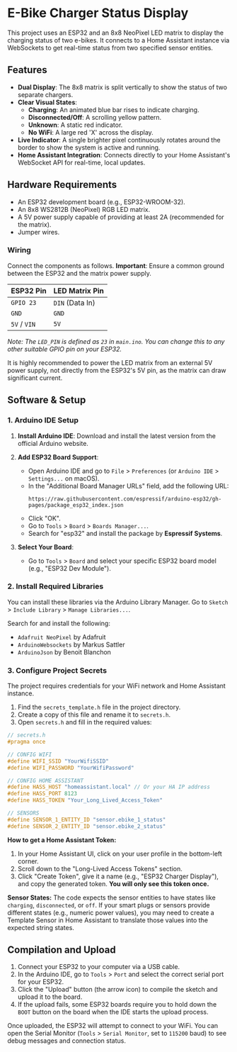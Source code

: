 # E-Bike Charger Status Display

This project uses an ESP32 and an 8x8 NeoPixel LED matrix to display the charging status of two e-bikes. It connects to a Home Assistant instance via WebSockets to get real-time status from two specified sensor entities.

## Features

-   **Dual Display**: The 8x8 matrix is split vertically to show the status of two separate chargers.
-   **Clear Visual States**:
    -   **Charging**: An animated blue bar rises to indicate charging.
    -   **Disconnected/Off**: A scrolling yellow pattern.
    -   **Unknown**: A static red indicator.
    -   **No WiFi**: A large red 'X' across the display.
-   **Live Indicator**: A single brighter pixel continuously rotates around the border to show the system is active and running.
-   **Home Assistant Integration**: Connects directly to your Home Assistant's WebSocket API for real-time, local updates.

## Hardware Requirements

-   An ESP32 development board (e.g., ESP32-WROOM-32).
-   An 8x8 WS2812B (NeoPixel) RGB LED matrix.
-   A 5V power supply capable of providing at least 2A (recommended for the matrix).
-   Jumper wires.

### Wiring

Connect the components as follows. **Important**: Ensure a common ground between the ESP32 and the matrix power supply.

| ESP32 Pin | LED Matrix Pin |
| :-------- | :------------- |
| `GPIO 23` | `DIN` (Data In) |
| `GND`     | `GND`          |
| `5V` / `VIN` | `5V`           |

*Note: The `LED_PIN` is defined as `23` in `main.ino`. You can change this to any other suitable GPIO pin on your ESP32.*

It is highly recommended to power the LED matrix from an external 5V power supply, not directly from the ESP32's 5V pin, as the matrix can draw significant current.

## Software & Setup

### 1. Arduino IDE Setup

1.  **Install Arduino IDE**: Download and install the latest version from the official Arduino website.

2.  **Add ESP32 Board Support**:
    -   Open Arduino IDE and go to `File` > `Preferences` (or `Arduino IDE` > `Settings...` on macOS).
    -   In the "Additional Board Manager URLs" field, add the following URL:
        ```
        https://raw.githubusercontent.com/espressif/arduino-esp32/gh-pages/package_esp32_index.json
        ```
    -   Click "OK".
    -   Go to `Tools` > `Board` > `Boards Manager...`.
    -   Search for "esp32" and install the package by **Espressif Systems**.

3.  **Select Your Board**:
    -   Go to `Tools` > `Board` and select your specific ESP32 board model (e.g., "ESP32 Dev Module").

### 2. Install Required Libraries

You can install these libraries via the Arduino Library Manager. Go to `Sketch` > `Include Library` > `Manage Libraries...`.

Search for and install the following:

-   `Adafruit NeoPixel` by Adafruit
-   `ArduinoWebsockets` by Markus Sattler
-   `ArduinoJson` by Benoit Blanchon

### 3. Configure Project Secrets

The project requires credentials for your WiFi network and Home Assistant instance.

1.  Find the `secrets_template.h` file in the project directory.
2.  Create a copy of this file and rename it to `secrets.h`.
3.  Open `secrets.h` and fill in the required values:

```cpp
// secrets.h
#pragma once

// CONFIG WIFI
#define WIFI_SSID "YourWifiSSID"
#define WIFI_PASSWORD "YourWifiPassword"

// CONFIG HOME ASSISTANT
#define HASS_HOST "homeassistant.local" // Or your HA IP address
#define HASS_PORT 8123
#define HASS_TOKEN "Your_Long_Lived_Access_Token"

// SENSORS
#define SENSOR_1_ENTITY_ID "sensor.ebike_1_status"
#define SENSOR_2_ENTITY_ID "sensor.ebike_2_status"
```

**How to get a Home Assistant Token:**
1.  In your Home Assistant UI, click on your user profile in the bottom-left corner.
2.  Scroll down to the "Long-Lived Access Tokens" section.
3.  Click "Create Token", give it a name (e.g., "ESP32 Charger Display"), and copy the generated token. **You will only see this token once.**

**Sensor States:**
The code expects the sensor entities to have states like `charging`, `disconnected`, or `off`. If your smart plugs or sensors provide different states (e.g., numeric power values), you may need to create a Template Sensor in Home Assistant to translate those values into the expected string states.

## Compilation and Upload

1.  Connect your ESP32 to your computer via a USB cable.
2.  In the Arduino IDE, go to `Tools` > `Port` and select the correct serial port for your ESP32.
3.  Click the "Upload" button (the arrow icon) to compile the sketch and upload it to the board.
4.  If the upload fails, some ESP32 boards require you to hold down the `BOOT` button on the board when the IDE starts the upload process.

Once uploaded, the ESP32 will attempt to connect to your WiFi. You can open the Serial Monitor (`Tools` > `Serial Monitor`, set to `115200` baud) to see debug messages and connection status.
